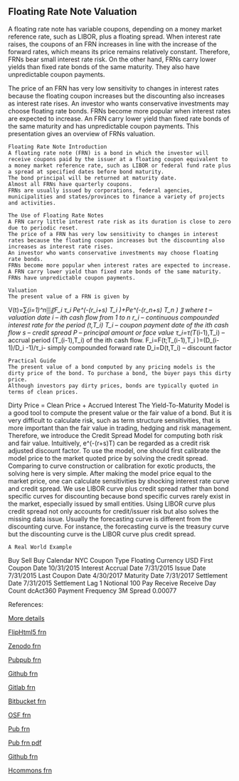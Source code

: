 ## Floating Rate Note Valuation

A floating rate note has variable coupons, depending on a money market reference rate, such as LIBOR, plus a floating spread. When interest rate raises, the coupons of an FRN increases in line with the increase of the forward rates, which means its price remains relatively constant. Therefore, FRNs bear small interest rate risk. On the other hand, FRNs carry lower yields than fixed rate bonds of the same maturity. They also have unpredictable coupon payments. 

The price of an FRN has very low sensitivity to changes in interest rates because the floating coupon increases but the discounting also increases as interest rate rises. An investor who wants conservative investments may choose floating rate bonds. FRNs become more popular when interest rates are expected to increase. An FRN carry lower yield than fixed rate bonds of the same maturity and has unpredictable coupon payments. This presentation gives an overview of FRNs valuation. 

	Floating Rate Note Introduction
	A floating rate note (FRN) is a bond in which the investor will receive coupons paid by the issuer at a floating coupon equivalent to a money market reference rate, such as LIBOR or federal fund rate plus a spread at specified dates before bond maturity.
	The bond principal will be returned at maturity date.
	Almost all FRNs have quarterly coupons.
	FRNs are usually issued by corporations, federal agencies, municipalities and states/provinces to finance a variety of projects and activities. 

	The Use of Floating Rate Notes
	A FRN carry little interest rate risk as its duration is close to zero due to periodic reset.
	The price of a FRN has very low sensitivity to changes in interest rates because the floating coupon increases but the discounting also increases as interest rate rises.
	An investor who wants conservative investments may choose floating rate bonds. 
	FRNs become more popular when interest rates are expected to increase.
	A FRN carry lower yield than fixed rate bonds of the same maturity.
	FRNs have unpredictable coupon payments.

	Valuation
	The present value of a FRN is given by
V(t)=∑_(i=1)^n▒〖F_i τ_i Pe^(-(r_i+s) T_i )+Pe^(-(r_n+s) T_n ) 〗
where
	t – valuation date
i – ith cash flow from 1 to n
	r_i – continuous compounded interest rate for the period (t,T_i)
T_i – coupon payment date of the ith  cash flow
s – credit spread
P – principal amount or face value
	   τ_i=τ(T_(i-1),T_i) – accrual period (T_(i-1),T_i) of the ith cash flow.
	   F_i=F(t;T_(i-1),T_i )=(D_(i-1)/D_i -1)/τ_i-  simply compounded forward rate
	   	D_i=D(t,T_i) –  discount factor

	Practical Guide
	The present value of a bond computed by any pricing models is the dirty price of the bond. To purchase a bond, the buyer pays this dirty price.
	Although investors pay dirty prices, bonds are typically quoted in terms of clean prices. 
Dirty Price = Clean Price + Accrued Interest
	The Yield-To-Maturity Model is a good tool to compute the present value or the fair value of a bond. But it is very difficult to calculate risk, such as term structure sensitivities, that is more important than the fair value in trading, hedging and risk management. Therefore, we introduce the Credit Spread Model for computing both risk and fair value.
	Intuitively,   e^(-(r+s)T)   can be regarded as a credit risk adjusted discount factor.
	To use the model, one should first calibrate the model price to the market quoted price by solving the credit spread. Comparing to curve construction or calibration for exotic products, the solving here is very simple.
	After making the model price equal to the market price, one can calculate sensitivities by shocking interest rate curve and credit spread.
	We use LIBOR curve plus credit spread rather than bond specific curves for discounting because bond specific curves rarely exist in the market, especially issued by small entities. Using LIBOR curve plus credit spread not only accounts for credit/issuer risk but also solves the missing data issue.
	Usually the forecasting curve is different from the discounting curve. For instance, the forecasting curve is the treasury curve but the discounting curve is the LIBOR curve plus credit spread.

 
	A Real World Example
Buy Sell	Buy
Calendar	NYC
Coupon Type	Floating
Currency	USD
First Coupon Date	10/31/2015
Interest Accrual Date	7/31/2015
Issue Date	7/31/2015
Last Coupon Date	4/30/2017
Maturity Date	7/31/2017
Settlement Date	7/31/2015
Settlement Lag	1
Notional	100
Pay Receive	Receive
Day Count	dcAct360
Payment Frequency	3M
Spread	0.00077


References:


[More details](./FiFrn-14.pdf)

[FlipHtml5 frn](https://fliphtml5.com/download/download-pdf-file.php?str=x0DZh9GTud3bENXamkzM1ITM5ITPkl0av9mY)

[Zenodo frn](https://zenodo.org/record/3973196/files/FiFrn-14.pdf)

[Pubpub frn](https://fixedincome.pubpub.org/pub/zr3i4t1g/download/pdf)

[Github frn](https://github.com/alanwhite1203/fiFrn/raw/main/FiFrn-14.pdf)

[Gitlab frn](https://gitlab.com/cmrm11/fifrn/-/raw/master/FiFrn-14.pdf)

[Bitbucket frn](https://bitbucket.org/cmrm11/fifrn/downloads/FiFrn-14.pdf)

[OSF frn](https://osf.io/yrbnh/download)

[Pub frn](https://fixedincome.pubpub.org/pub/zr3i4t1g/release/1)

[Pub frn pdf](https://assets.pubpub.org/0bmtsbbp/21596634056341.pdf)

[Github frn](https://github.com/alanwhite1203/fiFrn/raw/main/FiFrn-14.pdf)

[Hcommons frn](https://hcommons.org/deposits/download/hc:41644/CONTENT/fifrn-14.pdf)



